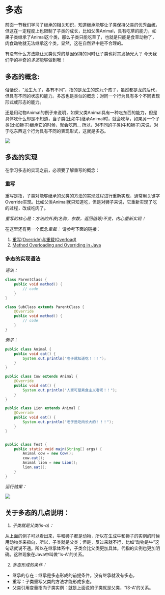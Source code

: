 # 多态

前面一节我们学习了继承的相关知识，知道继承能够让子类保持父类的优秀血统，但这在一定程度上也限制了子类的成长，比如父类Animal，具有吃草的能力，如果子类继承了Animal这个类，那么子类只能吃草了，也就是只能是食草动物了，肉食动物就无法继承这个类，显然，这在自然界中是不合理的。

有没有什么方法能让父类优秀的基因保持的同时让子类也将其发扬光大？
今天我们学的神奇的*多态*能够做到哦！

## 多态的概念:

俗话说，“龙生九子，各有不同”，指的是龙生的这九个孩子，虽然都是龙的后代，但具有不同的状态和能力。多态也是类似的概念：对同一个行为具有多个不同表现形式或形态的能力。

还是用动物Animal的例子来说明，如果父类Animal具有一种吃东西的能力，但是具体吃什么却是不知道，当子类(比如牛)继承Animal时，就会吃草，如果另一个子类(比如狮子)继承它的时候，就会吃肉... 所以，对不同的子类(牛和狮子)来说，对于吃东西这个行为具有不同的表现形式，这就是多态。

![](http://ww1.sinaimg.cn/large/af4e9f79ly1fy6exf8hlxj20zk0k0gmw.jpg)

## 多态的实现

在学习多态的实现之前，必须要了解重写的概念：

### 重写

重写是指，子类对能够继承的父类的方法的实现过程进行重新实现，通常用关键字Override实现。比如父类Animal就只知道吃，但是对狮子来说，它重新实现了吃的过程，改成吃肉了。

*重写的核心是：方法的外表(名称，参数，返回值等)不变，内心重新实现！*

在这里还有另一个概念*重载：* 请参考下面的链接：

1. [重写(Override)与重载(Overload)](http://www.runoob.com/java/java-override-overload.html)
2. [Method Overloading and Overriding in Java](https://www.baeldung.com/java-method-overload-override)

### 多态的实现语法

*语法：*

```java
class ParentClass {
    public void method() {
        // code
    }
}

class SubClass extends ParentClass {
    @Override
    public void method() {
        // code
    }
}
```
*例子：*

```java
public class Animal {
    public void eat() {
        System.out.println("老子就知道吃！！！");
    }
}

public class Cow extends Animal {
    @Override
    public void eat() {
        System.out.println("人家可是素食主义者呢！！");
    }
}

public class Lion extends Animal {
    @Override
    public void eat() {
        System.out.println("老子是吃肉长大的！！！");
    }
}


public class Test {
    public static void main(String[] args) {
        Animal cow = new Cow();
        cow.eat();
        Animal lion = new Lion();
        lion.eat();
    }
}
```
*运行结果：*

![](http://ww1.sinaimg.cn/large/af4e9f79ly1fy6fu9uogwj214605uta1.jpg)

## 关于多态的几点说明：

1. *子类就是父类(is-a)：*

从上面的例子可以看出来，牛和狮子都是动物，所以在生成牛和狮子的实例的时候用动物类来指向，所以，子类就是父类；但是，反过来就不行，比如“动物是牛”这句话就说不通。所以在继承体系中，子类会比父类更加具体，代指的实例也更加明确。这种现象在Java中叫做“Is-A”的关系。

2. *多态形成的条件：*

* 继承的存在：继承是多态形成的前提条件，没有继承就没有多态。
* 重写：子类重写父类的方法才能形成多态。
* 父类引用变量指向子类实例：就是上面说的子类就是父类，“IS-A“的关系。


